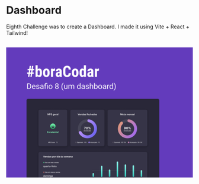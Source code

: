 <h1><strong>Dashboard</strong></h1>

<p>Eighth Challenge was to create a Dashboard. I made it using Vite + React + Tailwind!</p>
<br>

<img src='./assets/capa.png'>